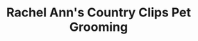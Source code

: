 ---
title: "Rachel Ann's Country Clips Pet Grooming"
url: /pocono-summit/rachel-anns-country-clips-pet-grooming/
shop: pet grooming
---